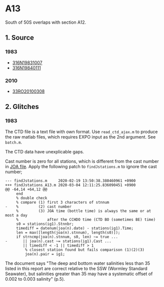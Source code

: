 # A13

South of 50S overlaps with section A12.

## 1. Source
### 1983
+ [316N19831007](https://cchdo.ucsd.edu/cruise/316N19831007)
+ [316N19840111](https://cchdo.ucsd.edu/cruise/316N19840111)

### 2010
+ [33RO20100308](https://cchdo.ucsd.edu/cruise/33RO20100308)

## 2. Glitches

### 1983

The CTD file is a text file with own format. Use `read_ctd_ajax.m` to produce
the raw matlab files, which requires EXPO input as the 2nd argument. See `batch.m`.

The CTD data have unexplicable gaps.

Cast number is zero for all stations, which is different from the cast number in
[JOA file](http://joa.ucsd.edu/data_files/best/Atlantic_sections/A13.5_AJAX_1983/A13.5_AJAX_1983_bottle.poa). Apply the following patch to `findJstations.m` to ignore the cast number;
```
--- findJstations.m     2020-02-19 13:50:38.380460961 +0900
+++ findJstations_A13.m 2020-03-04 12:11:25.836090451 +0900
@@ -64,14 +64,12 @@
     end
     % double check
     % compare (1) first 3 characters of stnnum
-    %         (2) cast number
     %         (3) JOA time (bottle time) is always the same or at most a day
     %             after the CCHDO time (CTD BO (sometimes BE) time)
     s0 = stations(ig1).Stnnbr;
     timediff = datenum(joa(n).date) - stations(ig1).Time;
     len = max([length(joa(n).stnnum), length(s0)]);
     if strncmp(joa(n).stnnum, s0, len) ~= true ...
-       || joa(n).cast ~= stations(ig1).Cast ...
        || timediff < -1 || timediff > 1
         % closest station found but fails comparison (1)(2)(3)
         joa(n).pair = ig1;
```

The document says "The deep and bottom water salinities less than 35 listed in this
report are correct relative to the SSW (Wormley Standard Seawater), but salinities
greater than 35 may have a systematic offset of 0.002 to 0.003 salinity" (p.5).


